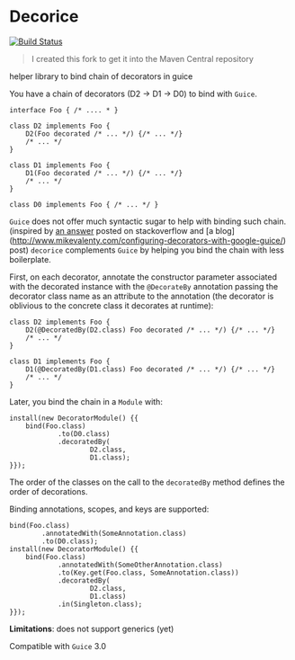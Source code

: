 # Decorice

[![Build Status](http://jenkins.sirwellington.tech/job/Decorice/badge/icon)](http://jenkins.sirwellington.tech/job/Decorice)

> I created this fork to get it into the Maven Central repository

helper library to bind chain of decorators in guice

You have a chain of decorators (D2 -> D1 -> D0) to bind with `Guice`. 

    interface Foo { /* .... * }

    class D2 implements Foo {
        D2(Foo decorated /* ... */) {/* ... */}
        /* ... */
    }

    class D1 implements Foo {
        D1(Foo decorated /* ... */) {/* ... */}
        /* ... */
    }

    class D0 implements Foo { /* ... */ }

`Guice` does not offer much syntactic sugar to help with binding such chain. (inspired by [an answer](http://stackoverflow.com/a/6197660/614800) posted on stackoverflow and [a blog] (http://www.mikevalenty.com/configuring-decorators-with-google-guice/) post) `decorice` complements `Guice` by helping you bind the chain with less boilerplate.

First, on each decorator, annotate the constructor parameter associated with the decorated instance with the `@DecorateBy` annotation passing the decorator class name as an attribute to the annotation (the decorator is oblivious to the concrete class it decorates at runtime):

    class D2 implements Foo {
        D2(@DecoratedBy(D2.class) Foo decorated /* ... */) {/* ... */}
        /* ... */
    }

    class D1 implements Foo {
        D1(@DecoratedBy(D1.class) Foo decorated /* ... */) {/* ... */}
        /* ... */
    }

Later, you bind the chain in a `Module` with:

    install(new DecoratorModule() {{
        bind(Foo.class)
                .to(D0.class)
                .decoratedBy(
                        D2.class,
                        D1.class);
    }});
    
The order of the classes on the call to the `decoratedBy` method defines the order of decorations.

Binding annotations, scopes, and keys are supported:
    
    bind(Foo.class)
            .annotatedWith(SomeAnnotation.class)
            .to(D0.class);
    install(new DecoratorModule() {{
        bind(Foo.class)
                .annotatedWith(SomeOtherAnnotation.class)
                .to(Key.get(Foo.class, SomeAnnotation.class))
                .decoratedBy(
                        D2.class,
                        D1.class)
                .in(Singleton.class);
    }});

**Limitations**: does not support generics (yet)

Compatible with `Guice` 3.0
